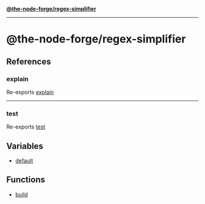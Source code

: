 [**@the-node-forge/regex-simplifier**](README.md)

***

# @the-node-forge/regex-simplifier

## References

### explain

Re-exports [explain](variables/default.md#explain)

***

### test

Re-exports [test](variables/default.md#test)

## Variables

- [default](variables/default.md)

## Functions

- [build](functions/build.md)

